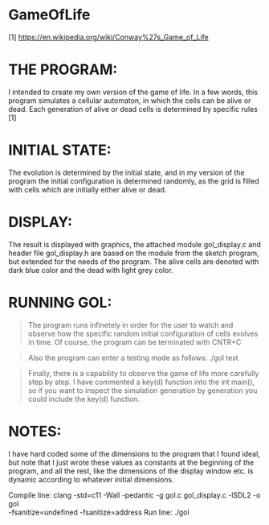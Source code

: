 #                            GameOfLife

[1] https://en.wikipedia.org/wiki/Conway%27s_Game_of_Life

# THE PROGRAM:
I intended to create my own version of the game of life.
In a few words, this program simulates a cellular automaton, in which the cells can be alive or dead.
Each generation of alive or dead cells is determined by specific rules [1]

# INITIAL STATE:
The evolution is determined by the initial state, and in my version of the program the initial configuration
is determined randomly, as the grid is filled with cells which are initially either alive or dead.

# DISPLAY:
The result is displayed with graphics, the attached module gol_display.c and header file gol_display.h
are based on the module from the sketch program, but extended for the needs of the program.
The alive cells are denoted with dark blue color and the dead with light grey color.

# RUNNING GOL:
> The program runs infinetely in order for the user to watch and observe how the specific random initial 
configuration of cells evolves in time. Of course, the program can be terminated with CNTR+C

> Also the program can enter a testing mode as follows:    ./gol test

> Finally, there is a capability to observe the game of life more carefully step by step. 
I have commented a key(d) function into the int main(), so if you want to inspect the simulation generation by generation 
you could include the key(d) function.

# NOTES:
I have hard coded some of the dimensions to the program that I found ideal, but note that I just wrote these 
values as constants at the beginning of the program, and all the rest, like the dimensions of the display window etc. 
is dynamic according to whatever initial dimensions.


Compile line:	clang -std=c11 -Wall -pedantic -g gol.c gol_display.c -lSDL2 -o gol \
	    -fsanitize=undefined -fsanitize=address
Run line:	./gol
